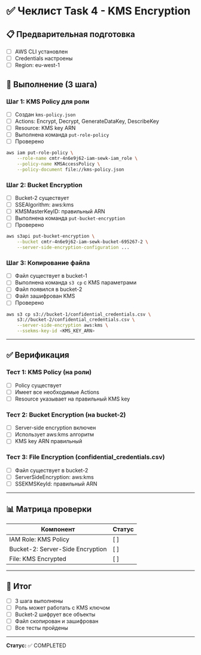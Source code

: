 # ✅ Чеклист Task 4 - KMS Encryption

## 📋 Предварительная подготовка

- [ ] AWS CLI установлен
- [ ] Credentials настроены
- [ ] Region: eu-west-1

## 🎯 Выполнение (3 шага)

### Шаг 1: KMS Policy для роли
- [ ] Создан `kms-policy.json`
- [ ] Actions: Encrypt, Decrypt, GenerateDataKey, DescribeKey
- [ ] Resource: KMS key ARN
- [ ] Выполнена команда `put-role-policy`
- [ ] Проверено

```bash
aws iam put-role-policy \
    --role-name cmtr-4n6e9j62-iam-sewk-iam_role \
    --policy-name KMSAccessPolicy \
    --policy-document file://kms-policy.json
```

### Шаг 2: Bucket Encryption
- [ ] Bucket-2 существует
- [ ] SSEAlgorithm: aws:kms
- [ ] KMSMasterKeyID: правильный ARN
- [ ] Выполнена команда `put-bucket-encryption`
- [ ] Проверено

```bash
aws s3api put-bucket-encryption \
    --bucket cmtr-4n6e9j62-iam-sewk-bucket-695267-2 \
    --server-side-encryption-configuration ...
```

### Шаг 3: Копирование файла
- [ ] Файл существует в bucket-1
- [ ] Выполнена команда `s3 cp` с KMS параметрами
- [ ] Файл появился в bucket-2
- [ ] Файл зашифрован KMS
- [ ] Проверено

```bash
aws s3 cp s3://bucket-1/confidential_credentials.csv \
    s3://bucket-2/confidential_credentials.csv \
    --server-side-encryption aws:kms \
    --ssekms-key-id <KMS_KEY_ARN>
```

---

## ✅ Верификация

### Тест 1: KMS Policy (на роли)
- [ ] Policy существует
- [ ] Имеет все необходимые Actions
- [ ] Resource указывает на правильный KMS key

### Тест 2: Bucket Encryption (на bucket-2)
- [ ] Server-side encryption включен
- [ ] Использует aws:kms алгоритм
- [ ] KMS key ARN правильный

### Тест 3: File Encryption (confidential_credentials.csv)
- [ ] Файл существует в bucket-2
- [ ] ServerSideEncryption: aws:kms
- [ ] SSEKMSKeyId: правильный ARN

---

## 📊 Матрица проверки

| Компонент | Статус |
|-----------|--------|
| IAM Role: KMS Policy | [ ] |
| Bucket-2: Server-Side Encryption | [ ] |
| File: KMS Encrypted | [ ] |

---

## 🎯 Итог

- [ ] 3 шага выполнены
- [ ] Роль может работать с KMS ключом
- [ ] Bucket-2 шифрует все объекты
- [ ] Файл скопирован и зашифрован
- [ ] Все тесты пройдены

---

**Статус:** ✅ COMPLETED
